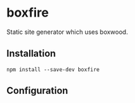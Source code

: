# boxfire

Static site generator which uses boxwood.

## Installation

```
npm install --save-dev boxfire
```

## Configuration


